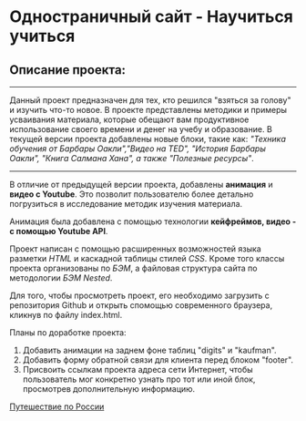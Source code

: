 # Одностраничный сайт - Научиться учиться

## Описание проекта:

---

Данный проект предназначен для тех, кто решился "взяться за голову" и изучить что-то новое. В проекте представлены методики и примеры усваивания материала, которые обещают вам продуктивное использование своего времени и денег на учебу и образование. В текущей версии проекта добавлены новые блоки, такие как: _"Техника обучения от Барбары Оакли","Видео на TED", "История Барбары Оакли", "Книга Салмана Хана", а также "Полезные ресурсы"_.

---

В отличие от предыдущей версии проекта, добавлены **анимация** и **видео с Youtube**. Это позволит пользователю более детально погрузиться в исследование методик изучения материала.

Анимация была добавлена с помощью технологии **кейфреймов, видео - с помощью Youtube API**.

Проект написан с помощью расширенных возможностей языка разметки _HTML_ и каскадной таблицы стилей _CSS_. Кроме того классы проекта организованы по _БЭМ_, а файловая структура сайта по методологии _БЭМ Nested_.

Для того, чтобы просмотреть проект, его необходимо загрузить с репозитория Github и открыть спомощью современного браузера, кликнув по файлу index.html.

Планы по доработке проекта:
1. Добавить анимации на заднем фоне таблиц "digits" и "kaufman".
2. Добавить форму обратной связи для клиента перед блоком "footer".
3. Присвоить ссылкам проекта адреса сети Интернет, чтобы пользователь мог конкретно узнать про тот или иной блок, просмотрев дополнительную информацию.

[Путешествие по России](https://victorbej.github.io/russian-travel/)
